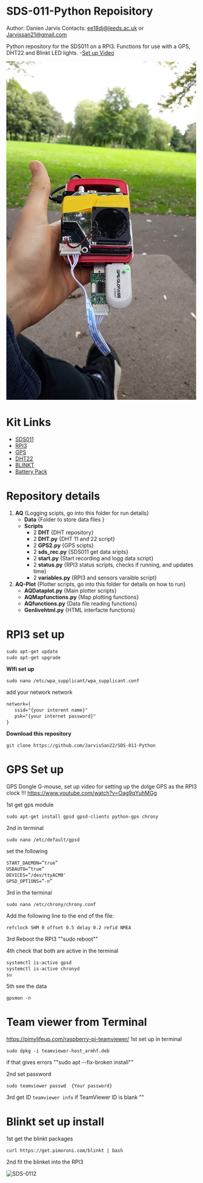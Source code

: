 # SDS-011-Python Repoisitory
Author: Danien Jarvis
Contacts: ee18dj@leeds.ac.uk or Jarvissan21@gmail.com

Python repository for the SDS011 on a RPI3. Functions for use with a GPS, DHT22 and Blinkt LED lights. 
-[Set up Video](https://www.youtube.com/watch?v=fvaiyqwaWeM)

![SDS-011](https://github.com/JarvisSan22/SDS-011-Python/blob/master/SDS011-setup.jpg)


# Kit Links 
- [SDS011](https://www.amazon.co.uk/gp/product/B07D7BL33R/ref=as_li_tl?ie=UTF8&camp=1634&creative=6738&creativeASIN=B07D7BL33R&linkCode=as2&tag=jarvissan-21&linkId=40bb211f585f6fb48dd5feecb261bd3f)
- [RPI3](https://www.amazon.co.uk/gp/product/B01CI5879A/ref=as_li_tl?ie=UTF8&camp=1634&creative=6738&creativeASIN=B01CI5879A&linkCode=as2&tag=jarvissan-21&linkId=d64cc755f2dcf6ff27d37a7fc09b8ac5) 
- [GPS](https://www.amazon.co.uk/gp/product/B015E2XSSO/ref=as_li_tl?ie=UTF8&camp=1634&creative=6738&creativeASIN=B015E2XSSO&linkCode=as2&tag=jarvissan-21&linkId=8563986ebd9d60f3488a35d2cb5a34f4) 
- [DHT22](https://www.amazon.co.uk/gp/product/B072391SJV?ie=UTF8) 
- [BLINKT](https://www.amazon.co.uk/gp/product/B01J7Y332Q/ref=as_li_tl?ie=UTF8&camp=1634&creative=6738&creativeASIN=B01J7Y332Q&linkCode=as2&tag=jarvissan-21&linkId=dbda11585051ff253bc34c06913a4a40) 
- [Battery Pack](https://www.amazon.co.uk/gp/product/B07QTJDGJ1?ie=UTF8)


# Repository details 
1. **AQ** {Logging scipts, go into this folder for run details}
   - **Data** {Folder to store data files }
   - **Scripts** 
     - 2 **DHT** {DHT repository}
     - 2 **DHT.py** {DHT 11 and 22 script}
     - 2 **GPS2.py** {GPS scipts}
     - 2 **sds_rec.py** {SDS011 get data sripts}
     - 2 **start.py**  {Start recording and logg data script}
     - 2 **status.py** {RPI3 status scripts, checks if running, and updates time}
     - 2 **variables.py** {RPI3 and sensors varaible script}
1. **AQ-Plot** {Plotter scripts, go into this folder for details on how to run}
   - **AQDataplot.py** {Main plotter scripts}
   - **AQMapfunctions.py** {Map plotting functions}
   - **AQfunctions.py** {Data file reading functions}
   - **Genlivehtml.py** {HTML interfacte functions}


  


# RPI3 set up 
```
sudo apt-get update
sudo apt-get upgrade
```

**WIfi set up** 
```
sudo nano /etc/wpa_supplicant/wpa_supplicant.conf
```
add  your network network
```
network={
   ssid="{your interent name}"
   psk="{your internet password}"
}
```

**Download this repository**
```
git clone https://github.com/JarvisSan22/SDS-011-Python
```


# GPS Set up 
GPS Dongle G-mouse, set up video for setting up the dolge GPS as the RPI3 clock !!!
https://www.youtube.com/watch?v=Oag9qYuhMGg


1st get gps module
```
sudo apt-get install gpsd gpsd-clients python-gps chrony
```
2nd  in terminal 
```
sudo nano /etc/default/gpsd
```
set the following
``` 
START_DAEMON=”true”
USBAUTO=”true”
DEVICES=”/dev/ttyACM0″
GPSD_OPTIONS=”-n”
```
3rd  in the terminal 
```
sudo nano /etc/chrony/chrony.conf
```
Add the following line to the end of the file:

```
refclock SHM 0 offset 0.5 delay 0.2 refid NMEA
```
3rd Reboot the RPI3 ""sudo reboot""

4th  check that both are active in the terminal
```
systemctl is-active gpsd
systemctl is-active chronyd
su
```
5th see the data
```
gpsmon -n
```



# Team viewer from Terminal 
https://pimylifeup.com/raspberry-pi-teamviewer/
1st set up  in terminal 
```
sudo dpkg -i teamviewer-host_armhf.deb
```
if that gives errors ""sudo apt --fix-broken install""

2nd set password 
```
sudo teamviewer passwd  {Your password}
```


3rd get ID
```teamviewer info```
if  TeamViewer ID is blank ""



# Blinkt set up install

1st get the blinkt packages  
```
curl https://get.pimoroni.com/blinkt | bash
```
2nd fit the blinket into the RPI3 


![SDS-0112](https://github.com/JarvisSan22/SDS-011-Python/blob/master/SDSsetup.jpg)
